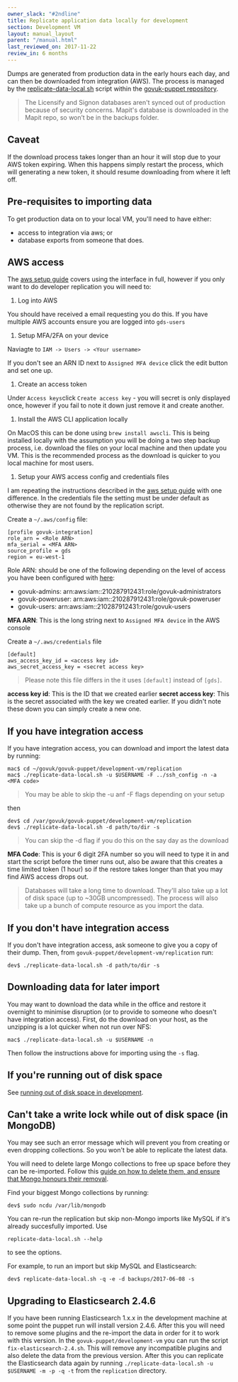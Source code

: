 ```yaml
---
owner_slack: "#2ndline"
title: Replicate application data locally for development
section: Development VM
layout: manual_layout
parent: "/manual.html"
last_reviewed_on: 2017-11-22
review_in: 6 months
---
```


Dumps are generated from production data in the early hours each day, and can
then be downloaded from integration (AWS).  The process is managed by the
[replicate-data-local.sh](https://github.com/alphagov/govuk-puppet/blob/master/development-vm/replication/replicate-data-local.sh)
script within the [govuk-puppet
repository](https://github.com/alphagov/govuk-puppet).

> The Licensify and Signon databases aren't synced out of production because of
> security concerns. Mapit's database is downloaded in the Mapit repo, so won’t
> be in the backups folder.

## Caveat

If the download process takes longer than an hour it will stop due to your AWS token expiring. When this happens simply restart the process, which will generating a new token, it should resume downloading from where it left off.

## Pre-requisites to importing data

To get production data on to your local VM, you'll need to have either:

* access to integration via aws; or
* database exports from someone that does.

## AWS access

The [aws setup guide](/manual/user-management-in-aws.html) covers using the interface in full, however if you only
want to do developer replication you will need to:

1. Log into AWS

You should have received a email requesting you do this. If you have multiple AWS accounts ensure you are logged into `gds-users`

1. Setup MFA/2FA on your device

Naviagte to `IAM -> Users -> <Your username>`

If you don't see an ARN ID next to `Assigned MFA device` click the edit button and set one up.

1. Create an access token

Under `Access keys`click `Create access key` - you will secret is only displayed once, however if you fail to note it down just remove it and create another.

1. Install the AWS CLI application locally

On MacOS this can be done using `brew install awscli`. This is being installed locally with the assumption you will be doing a two step backup process, i.e. download the files on your local machine and then update you VM. This is the recommended process as the download is quicker to you local machine for most users.

1. Setup your AWS access config and credentials files

I am repeating the instructions described in the [aws setup guide](/manual/user-management-in-aws.html) with one difference. In the credentials file the setting must be under default as otherwise they are not found by the replication script.

Create a `~/.aws/config` file:

```
[profile govuk-integration]
role_arn = <Role ARN>
mfa_serial = <MFA ARN>
source_profile = gds
region = eu-west-1
```

Role ARN: should be one of the following depending on the level of access you have been configured with [here](https://github.com/alphagov/govuk-aws-data/blob/master/data/infra-security/integration/common.tfvars):

* govuk-admins: arn:aws:iam::210287912431:role/govuk-administrators
* govuk-poweruser: arn:aws:iam::210287912431:role/govuk-poweruser
* govuk-users: arn:aws:iam::210287912431:role/govuk-users

**MFA ARN**: This is the long string next to `Assigned MFA device` in the AWS console

Create a `~/.aws/credentials` file

```
[default]
aws_access_key_id = <access key id>
aws_secret_access_key = <secret access key>
```

> Please note this file differs in the it uses `[default]` instead of `[gds]`.

**access key id**: This is the ID that we created earlier
**secret access key**: This is the secret associated with the key we created earlier. If you didn't note these down you can simply create a new one.

## If you have integration access

If you have integration access, you can download and import the latest data by
running:

    mac$ cd ~/govuk/govuk-puppet/development-vm/replication
    mac$ ./replicate-data-local.sh -u $USERNAME -F ../ssh_config -n -a <MFA code>

> You may be able to skip the -u anf -F flags depending on your setup

then

    dev$ cd /var/govuk/govuk-puppet/development-vm/replication
    dev$ ./replicate-data-local.sh -d path/to/dir -s

> You can skip the -d flag if you do this on the say day as the download

**MFA Code**: This is your 6 digit 2FA number so you will need to type it in and start the script before the timer runs out, also be aware that this creates a time limited token (1 hour) so if the restore takes longer than that you may find AWS access drops out.

> Databases will take a long time to download. They'll also take up a lot of
> disk space (up to ~30GB uncompressed). The process will also take up a bunch
> of compute resource as you import the data.

## If you don't have integration access

If you don't have integration access, ask someone to give you a copy of their
dump. Then, from `govuk-puppet/development-vm/replication` run:

    dev$ ./replicate-data-local.sh -d path/to/dir -s

## Downloading data for later import

You may want to download the data while in the office and restore it overnight
to minimise disruption (or to provide to someone who doesn't have integration
access).  First, do the download on your host, as the unzipping is a lot
quicker when not run over NFS:

    mac$ ./replicate-data-local.sh -u $USERNAME -n

Then follow the instructions above for importing using the `-s` flag.

## If you're running out of disk space

See [running out of disk space in development](/manual/development-disk-space.html).

## Can't take a write lock while out of disk space (in MongoDB)

You may see such an error message which will prevent you from creating or even dropping collections. So you won't be able to replicate the latest data.

You will need to delete large Mongo collections to free up space before they can be re-imported. Follow this [guide on how to delete them, and ensure that Mongo honours their removal](https://caffinc.github.io/2014/07/mongodb-cant-take-a-write-lock-while-out-of-disk-space/).

Find your biggest Mongo collections by running:

```
dev$ sudo ncdu /var/lib/mongodb
```

You can re-run the replication but skip non-Mongo imports like MySQL if it's already succesfully imported. Use
```
replicate-data-local.sh --help
```
to see the options.

For example, to run an import but skip MySQL and Elasticsearch:

```
dev$ replicate-data-local.sh -q -e -d backups/2017-06-08 -s
```

## Upgrading to Elasticsearch 2.4.6

If you have been running Elasticsearch 1.x.x in the development machine at some point the puppet run will install version 2.4.6. After this you will need to remove some plugins and the re-import the data in order for it to work with this version. In the `govuk-puppet/development-vm` you can run the script `fix-elasticsearch-2.4.sh`. This will remove any incompatible plugins and also delete the data from the previous version. After this you can replicate the Elasticsearch data again by running `./replicate-data-local.sh -u $USERNAME -m -p -q -t` from the `replication` directory.
